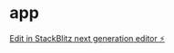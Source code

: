 # app

[Edit in StackBlitz next generation editor ⚡️](https://stackblitz.com/~/github.com/v97111/app)
